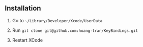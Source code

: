## Installation

1. Go to `~/Library/Developer/Xcode/UserData`

2. Run `git clone git@github.com:hoang-tran/KeyBindings.git`

3. Restart XCode
